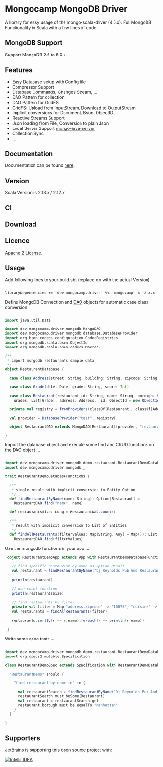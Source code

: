 # Mongocamp MongoDB Driver

A library for easy usage of the mongo-scala-driver (4.5.x). Full MongoDB Functionality in Scala with a few lines of code.

## MongoDB Support

Support MongoDB 2.6 to 5.0.x.

## Features

* Easy Database setup with Config file
* Compressor Support
* Database Commands, Changes Stream, ...
* DAO Pattern for collection
* DAO Pattern for GridFS
* GridFS: Upload from InputStream, Download to OutputStream
* Implicit conversions for Document, Bson, ObjectID ...
* Reactive Streams Support
* Json loading from File, Conversion to plain Json
* Local Server Support [mongo-java-server](https://github.com/bwaldvogel/mongo-java-server)
* Collection Sync
* ...

## Documentation

Documentation can be found [here](https://driver-mongodb.mongocamp.dev/).

## Version

Scala Version is 2.13.x / 2.12.x.

## CI


## Download

## Licence

[Apache 2 License](https://github.com/mongocamp/mongocamp-driver-mongodb/blob/master/LICENSE).


## Usage

Add following lines to your build.sbt (replace x.x with the actual Version)

```

libraryDependencies += "dev.mongocamp.driver" %% "mongocamp" % "2.x.x"

```

Define MongoDB Connection and [DAO](https://en.wikipedia.org/wiki/Data_access_object) objects for automatic case class conversion.

```scala

import java.util.Date

import dev.mongocamp.driver.mongodb.MongoDAO
import dev.mongocamp.driver.mongodb.database.DatabaseProvider
import org.bson.codecs.configuration.CodecRegistries._
import org.mongodb.scala.bson.ObjectId
import org.mongodb.scala.bson.codecs.Macros._

/**
 * import mongodb restaurants sample data
 */
object RestaurantDatabase {

  case class Address(street: String, building: String, zipcode: String, coord: List[Double])

  case class Grade(date: Date, grade: String, score: Int)

  case class Restaurant(restaurant_id: String, name: String, borough: String, cuisine: String,
    grades: List[Grade], address: Address, _id: ObjectId = new ObjectId())

  private val registry = fromProviders(classOf[Restaurant], classOf[Address], classOf[Grade])

  val provider = DatabaseProvider("test", registry)

  object RestaurantDAO extends MongoDAO[Restaurant](provider, "restaurants")

}


```

Import the database object and execute some find and CRUD functions on the DAO object ...

```scala

import dev.mongocamp.driver.mongodb.demo.restaurant.RestaurantDemoDatabase._
import dev.mongocamp.driver.mongodb._

trait RestaurantDemoDatabaseFunctions {

  /**
   * single result with implicit conversion to Entity Option
   */
  def findRestaurantByName(name: String): Option[Restaurant] =
    RestaurantDAO.find("name", name)

  def restaurantsSize: Long = RestaurantDAO.count()

  /**
   * result with implicit conversion to List of Entities
   */
  def findAllRestaurants(filterValues: Map[String, Any] = Map()): List[Restaurant] =
    RestaurantDAO.find(filterValues)

```


Use the mongodb functions in your app ...

```scala
 object RestaurantDemoApp extends App with RestaurantDemoDatabaseFunctions {
 
   // find specific restaurant by name as Option Result
   val restaurant = findRestaurantByName("Dj Reynolds Pub And Restaurant")
 
   println(restaurant)
 
   // use count function
   println(restaurantsSize)
 
   // find restaurants by filter
   private val filter = Map("address.zipcode" -> "10075", "cuisine" -> "Italian")
   val restaurants = findAllRestaurants(filter)
 
   restaurants.sortBy(r => r.name).foreach(r => println(r.name))
 
 }

```

Write some spec tests ...

```scala

import dev.mongocamp.driver.mongodb.demo.restaurant.RestaurantDemoDatabase._
import org.specs2.mutable.Specification

class RestaurantDemoSpec extends Specification with RestaurantDemoDatabaseFunctions {

  "RestaurantDemo" should {

    "find restaurant by name in" in {

      val restaurantSearch = findRestaurantByName("Dj Reynolds Pub And Restaurant")
      restaurantSearch must beSome[Restaurant]
      val restaurant = restaurantSearch.get
      restaurant.borough must be equalTo "Manhattan"
    }
  }

}

```
## Supporters

JetBrains is supporting this open source project with:

[![Intellij IDEA](http://www.jetbrains.com/img/logos/logo_intellij_idea.png)](http://www.jetbrains.com/idea/)





